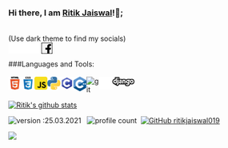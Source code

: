 ### Hi there, I am <a href="https://ritikjaiswal019.github.io/" target="_blank" >Ritik Jaiswal</a>!👋;
<br />
(Use dark theme to find my socials)
<br/>
<a href="https://www.linkedin.com/in/jaiswal-ritik/" target="_blank"><img align="left" alt="Ritik Jaiswal| LinkedIn" width="22px" src="https://github.com/ritikjaiswal019/icons/blob/main/linkedin.svg" /></a>
<a href="https://www.instagram.com/ritikjaiswal_19/" target="_blank"><img align="left" alt="Ritik Jaiswal| Instagram" width="22px" src="https://github.com/ritikjaiswal019/icons/blob/main/insta.svg" /></a>
<a href="https://twitter.com/" target="_blank"><img align="left" alt="Ritik Jaiswal| Twitter" width="22px" src="https://github.com/ritikjaiswal019/icons/blob/main/twitter.svg" /></a>
<a href="https://www.facebook.com/people/Ritik-Jaiswal/100009573994016/" target="_blank"><img align="left" alt="Ritik Jaiswal| Facebook" width="22px" src="https://github.com/ritikjaiswal019/icons/blob/main/facebook.png" /></a>
<br/>
<br/>
###Languages and Tools:
<br />
<br>
<a href="https://www.w3.org/html/" target="_blank"><img align="left" alt="HTML5" width="26px" src="https://raw.githubusercontent.com/github/explore/80688e429a7d4ef2fca1e82350fe8e3517d3494d/topics/html/html.png" /></a>
<a href="https://www.w3schools.com/css/" target="_blank"><img align="left" alt="CSS3" width="26px" src="https://raw.githubusercontent.com/github/explore/80688e429a7d4ef2fca1e82350fe8e3517d3494d/topics/css/css.png" /></a>
<a href="https://www.javascript.com/" target="_blank"><img align="left" alt="CSS3" width="26px" src="https://github.com/ritikjaiswal019/icons/blob/main/js.png" /></a>
<a href="https://www.python.org" target="_blank"> <img align="left" alt="Python" width="26px" src="https://github.com/ritikjaiswal019/icons/blob/main/python-5.svg"/> </a>
<a href="https://www.cprogramming.com/" target="_blank"> <img align="left" alt="C" width="26px" src="https://github.com/ritikjaiswal019/icons/blob/main/c-programming.png"/> </a>
<a href="https://www.w3schools.com/cpp/" target="_blank"> <img align="left" alt="C++" width="26px" src="https://github.com/ritikjaiswal019/icons/blob/main/c%2B%2B.png"/> </a>
<a href="https://git-scm.com/" target="_blank"> <img align="left" alt="git" width="26px" src="https://www.vectorlogo.zone/logos/git-scm/git-scm-icon.svg"/> </a>
<img align="left" alt="GitHub" width="26px" src="https://github.com/ritikjaiswal019/icons/blob/main/github.svg" />
<a href="https://www.djangoproject.com/" target="_blank"> <img align="left" alt="C++" width="44px" src="https://github.com/ritikjaiswal019/icons/blob/main/django3.png"/> </a>
<br />
<br />

[![Ritik's github stats](https://github-readme-stats.vercel.app/api?username=ritikjaiswal019&include_all_commits=true&count_private=true&show_icons=true&line_height=20&title_color=FFFFFF&icon_color=FFFFFF&text_color=FFFFFF&bg_color=0D1117)](https://github.com/anuraghazra/github-readme-stats)

![version :25.03.2021](https://img.shields.io/badge/version-25.03.2021-informational) &nbsp;
![profile count](https://komarev.com/ghpvc/?username=ritikjaiswal019&color=blue)&nbsp;
[![GitHub ritikjaiswal019](https://img.shields.io/github/followers/ritikjaiswal019?label=follow&style=social)](https://github.com/ritikjaiswal019)&nbsp;
<br />

<!--
**ritikjaiswal019/ritikjaiswal019** is a ✨ _special_ ✨ repository because its `README.md` (this file) appears on your GitHub profile.

Here are some ideas to get you started:

- 🔭 I’m currently working on ...
- 🌱 I’m currently learning ...
- 👯 I’m looking to collaborate on ...
- 🤔 I’m looking for help with ...
- 💬 Ask me about ...
- 📫 How to reach me: ...
- 😄 Pronouns: ...
- ⚡ Fun fact: ...
-->
<img src="https://github-profile-trophy.vercel.app/?username=ritikjaiswal019&theme=juicyfresh&no-bg=true" />
